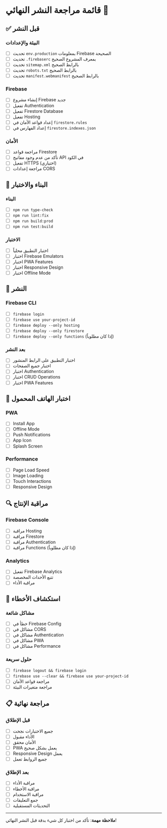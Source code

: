 # قائمة مراجعة النشر النهائي 🚀

## ✅ قبل النشر

### البيئة والإعدادات
- [ ] تحديث `env.production` بمعلومات Firebase الصحيحة
- [ ] تحديث `.firebaserc` بمعرف المشروع الصحيح
- [ ] تحديث `sitemap.xml` بالرابط الصحيح
- [ ] تحديث `robots.txt` بالرابط الصحيح
- [ ] تحديث `manifest.webmanifest` بالرابط الصحيح

### Firebase
- [ ] إنشاء مشروع Firebase جديد
- [ ] تفعيل Authentication
- [ ] تفعيل Firestore Database
- [ ] تفعيل Hosting
- [ ] إعداد قواعد الأمان في `firestore.rules`
- [ ] إعداد الفهارس في `firestore.indexes.json`

### الأمان
- [ ] مراجعة قواعد Firestore
- [ ] تأكد من عدم وجود مفاتيح API في الكود
- [ ] تفعيل HTTPS (اختياري)
- [ ] مراجعة إعدادات CORS

## 🔧 البناء والاختبار

### البناء
- [ ] `npm run type-check`
- [ ] `npm run lint:fix`
- [ ] `npm run build:prod`
- [ ] `npm run test:build`

### الاختبار
- [ ] اختبار التطبيق محلياً
- [ ] اختبار Firebase Emulators
- [ ] اختبار PWA Features
- [ ] اختبار Responsive Design
- [ ] اختبار Offline Mode

## 🚀 النشر

### Firebase CLI
- [ ] `firebase login`
- [ ] `firebase use your-project-id`
- [ ] `firebase deploy --only hosting`
- [ ] `firebase deploy --only firestore`
- [ ] `firebase deploy --only functions` (إذا كان مطلوباً)

### بعد النشر
- [ ] اختبار التطبيق على الرابط المنشور
- [ ] اختبار جميع الصفحات
- [ ] اختبار Authentication
- [ ] اختبار CRUD Operations
- [ ] اختبار PWA Features

## 📱 اختبار الهاتف المحمول

### PWA
- [ ] Install App
- [ ] Offline Mode
- [ ] Push Notifications
- [ ] App Icon
- [ ] Splash Screen

### Performance
- [ ] Page Load Speed
- [ ] Image Loading
- [ ] Touch Interactions
- [ ] Responsive Design

## 🔍 مراقبة الإنتاج

### Firebase Console
- [ ] مراقبة Hosting
- [ ] مراقبة Firestore
- [ ] مراقبة Authentication
- [ ] مراقبة Functions (إذا كان مطلوباً)

### Analytics
- [ ] تفعيل Firebase Analytics
- [ ] تتبع الأحداث المخصصة
- [ ] مراقبة الأداء

## 🚨 استكشاف الأخطاء

### مشاكل شائعة
- [ ] خطأ في Firebase Config
- [ ] مشاكل في CORS
- [ ] مشاكل في Authentication
- [ ] مشاكل في PWA
- [ ] مشاكل في Performance

### حلول سريعة
- [ ] `firebase logout && firebase login`
- [ ] `firebase use --clear && firebase use your-project-id`
- [ ] مراجعة قواعد الأمان
- [ ] مراجعة متغيرات البيئة

## 📋 مراجعة نهائية

### قبل الإطلاق
- [ ] جميع الاختبارات نجحت
- [ ] الأداء مقبول
- [ ] الأمان محقق
- [ ] PWA يعمل بشكل صحيح
- [ ] Responsive Design يعمل
- [ ] جميع الروابط تعمل

### بعد الإطلاق
- [ ] مراقبة الأداء
- [ ] مراقبة الأخطاء
- [ ] مراقبة الاستخدام
- [ ] جمع التعليقات
- [ ] التحديثات المستقبلية

---

**ملاحظة مهمة**: تأكد من اختبار كل شيء بدقة قبل النشر النهائي!
